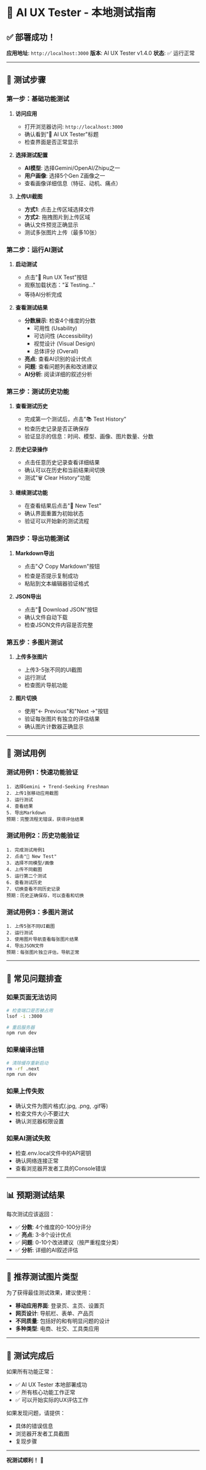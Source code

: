 # 🧪 AI UX Tester - 本地测试指南

## ✅ 部署成功！

**应用地址**: `http://localhost:3000`
**版本**: AI UX Tester v1.4.0
**状态**: ✅ 运行正常

---

## 🎯 测试步骤

### 第一步：基础功能测试

1. **访问应用**
   - 打开浏览器访问: `http://localhost:3000`
   - 确认看到"🧪 AI UX Tester"标题
   - 检查界面是否正常显示

2. **选择测试配置**
   - **AI模型**: 选择Gemini/OpenAI/Zhipu之一
   - **用户画像**: 选择5个Gen Z画像之一
   - 查看画像详细信息（特征、动机、痛点）

3. **上传UI截图**
   - **方式1**: 点击上传区域选择文件
   - **方式2**: 拖拽图片到上传区域
   - 确认文件预览正确显示
   - 测试多张图片上传（最多10张）

### 第二步：运行AI测试

1. **启动测试**
   - 点击"🧪 Run UX Test"按钮
   - 观察加载状态："⏳ Testing..."
   - 等待AI分析完成

2. **查看测试结果**
   - **分数展示**: 检查4个维度的分数
     - 可用性 (Usability)
     - 可访问性 (Accessibility) 
     - 视觉设计 (Visual Design)
     - 总体评分 (Overall)
   - **亮点**: 查看AI识别的设计优点
   - **问题**: 查看问题列表和改进建议
   - **AI分析**: 阅读详细的叙述分析

### 第三步：测试历史功能

1. **查看测试历史**
   - 完成第一个测试后，点击"📚 Test History"
   - 检查历史记录是否正确保存
   - 验证显示的信息：时间、模型、画像、图片数量、分数

2. **历史记录操作**
   - 点击任意历史记录查看详细结果
   - 确认可以在历史和当前结果间切换
   - 测试"🗑️ Clear History"功能

3. **继续测试功能**
   - 在查看结果后点击"🧪 New Test"
   - 确认界面重置为初始状态
   - 验证可以开始新的测试流程

### 第四步：导出功能测试

1. **Markdown导出**
   - 点击"📋 Copy Markdown"按钮
   - 检查是否提示复制成功
   - 粘贴到文本编辑器验证格式

2. **JSON导出**
   - 点击"💾 Download JSON"按钮
   - 确认文件自动下载
   - 检查JSON文件内容是否完整

### 第五步：多图片测试

1. **上传多张图片**
   - 上传3-5张不同的UI截图
   - 运行测试
   - 检查图片导航功能

2. **图片切换**
   - 使用"← Previous"和"Next →"按钮
   - 验证每张图片有独立的评估结果
   - 确认图片计数器正确显示

---

## 🔧 测试用例

### 测试用例1：快速功能验证
```
1. 选择Gemini + Trend-Seeking Freshman
2. 上传1张移动应用截图
3. 运行测试
4. 查看结果
5. 导出Markdown
预期：完整流程无错误，获得评估结果
```

### 测试用例2：历史功能验证
```
1. 完成测试用例1
2. 点击"🧪 New Test"
3. 选择不同模型/画像
4. 上传不同截图
5. 运行第二个测试
6. 查看测试历史
7. 切换查看不同历史记录
预期：历史正确保存，可以查看和切换
```

### 测试用例3：多图片测试
```
1. 上传5张不同UI截图
2. 运行测试
3. 使用图片导航查看每张图片结果
4. 导出JSON文件
预期：每张图片独立评估，导航正常
```

---

## 🐛 常见问题排查

### 如果页面无法访问
```bash
# 检查端口是否被占用
lsof -i :3000

# 重启服务器
npm run dev
```

### 如果编译出错
```bash
# 清除缓存重新启动
rm -rf .next
npm run dev
```

### 如果上传失败
- 确认文件为图片格式(.jpg, .png, .gif等)
- 检查文件大小不要过大
- 确认浏览器权限设置

### 如果AI测试失败
- 检查.env.local文件中的API密钥
- 确认网络连接正常
- 查看浏览器开发者工具的Console错误

---

## 📊 预期测试结果

每次测试应该返回：
- ✅ **分数**: 4个维度的0-100分评分
- ✅ **亮点**: 3-8个设计优点
- ✅ **问题**: 0-10个改进建议（按严重程度分类）
- ✅ **分析**: 详细的AI叙述评估

---

## 🎨 推荐测试图片类型

为了获得最佳测试效果，建议使用：
- **移动应用界面**: 登录页、主页、设置页
- **网页设计**: 导航栏、表单、产品页
- **不同质量**: 包括好的和有明显问题的设计
- **多种类型**: 电商、社交、工具类应用

---

## 🚀 测试完成后

如果所有功能正常：
- ✅ AI UX Tester 本地部署成功
- ✅ 所有核心功能工作正常
- ✅ 可以开始实际的UX评估工作

如果发现问题，请提供：
- 具体的错误信息
- 浏览器开发者工具截图
- 复现步骤

---

**祝测试顺利！** 🎉

